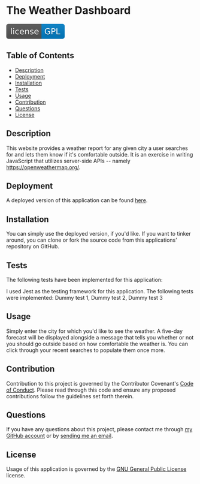 # The Weather Dashboard

![License Badge](./assets/images/license-GPL-blue.svg)

## Table of Contents

-   [Description](#description)
-   [Deployment](#deployment)
-   [Installation](#installation)
-   [Tests](#tests)
-   [Usage](#usage)
-   [Contribution](#contribution)
-   [Questions](#questions)
-   [License](#license)

## Description

This website provides a weather report for any given city a user searches for and lets them know if it's comfortable outside. It is an exercise in writing JavaScript that utilizes server-side APIs -- namely https://openweathermap.org/.

## Deployment

A deployed version of this application can be found [here](https://thorulfr.github.io/weather-dashboard/).

## Installation

You can simply use the deployed version, if you'd like. If you want to tinker around, you can clone or fork the source code from this applications' repository on GitHub.

## Tests

The following tests have been implemented for this application:

I used Jest as the testing framework for this application. The following tests were implemented: Dummy test 1, Dummy test 2, Dummy test 3

## Usage

Simply enter the city for which you'd like to see the weather. A five-day forecast will be displayed alongside a message that tells you whether or not you should go outside based on how comfortable the weather is. You can click through your recent searches to populate them once more.

## Contribution

Contribution to this project is governed by the Contributor Covenant's [Code of Conduct](https://www.contributor-covenant.org/version/2/1/code_of_conduct/). Please read through this code and ensure any proposed contributions follow the guidelines set forth therein.

## Questions

If you have any questions about this project, please contact me through [my GitHub account](https://github.com/Thorulfr) or by [sending me an email](mailto:holt.benjamin.eric@gmail.com).

## License

Usage of this application is governed by the [GNU General Public License](https://opensource.org/licenses/gpl-license) license.
